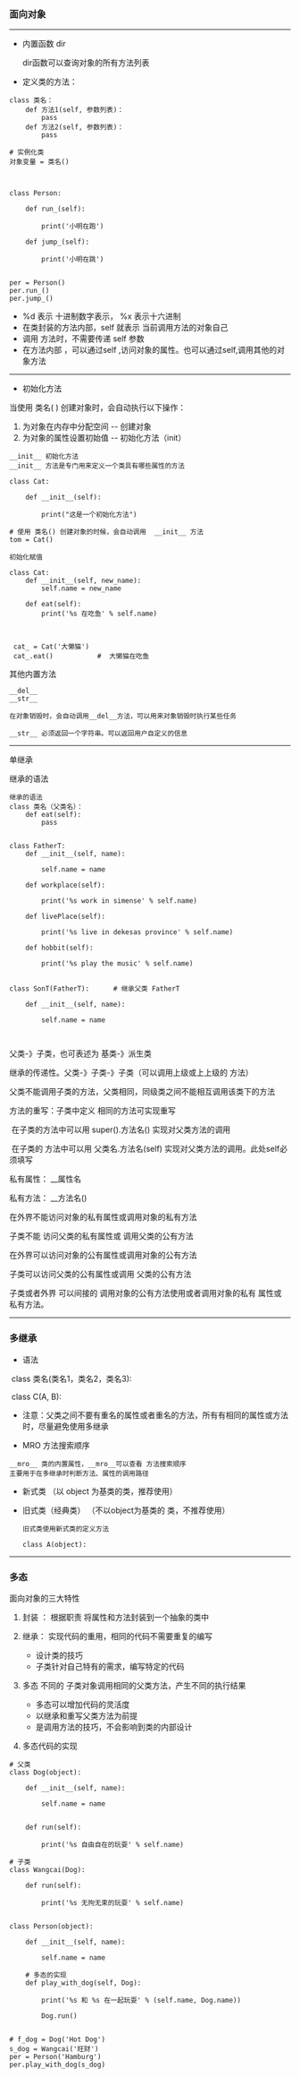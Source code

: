### 面向对象

---

* 内置函数 dir

  dir函数可以查询对象的所有方法列表


* 定义类的方法：

```
class 类名：
	def 方法1(self, 参数列表)：
		pass
    def 方法2(self, 参数列表)：
    	pass
    	
# 实例化类
对象变量 = 类名() 

        
        
class Person:

    def run_(self):

        print('小明在跑')

    def jump_(self):

        print('小明在跳')


per = Person()
per.run_()
per.jump_()         
```



* %d 表示 十进制数字表示， %x 表示十六进制
* 在类封装的方法内部，self 就表示 当前调用方法的对象自己
* 调用 方法时，不需要传递 self 参数
* 在方法内部 ，可以通过self ,访问对象的属性。也可以通过self,调用其他的对象方法

----

* 初始化方法  

当使用 类名( ) 创建对象时，会自动执行以下操作：

1. 为对象在内存中分配空间 -- 创建对象
2. 为对象的属性设置初始值 -- 初始化方法（init）

```
__init__ 初始化方法
__init__ 方法是专门用来定义一个类具有哪些属性的方法

class Cat:

	def __init__(self):
	
		print("这是一个初始化方法")
		
# 使用 类名() 创建对象的时候，会自动调用  __init__ 方法		
tom = Cat()        
```



```
初始化赋值

class Cat:
	def __init__(self, new_name):
		self.name = new_name
		
    def eat(self):
    	print('%s 在吃鱼' % self.name)
    	
 
 
 cat_ = Cat('大懒猫')
 cat_.eat()           #  大懒猫在吃鱼
```



其他内置方法

```
__del__
__str__

在对象销毁时，会自动调用__del__方法，可以用来对象销毁时执行某些任务

__str__ 必须返回一个字符串。可以返回用户自定义的信息
```



---



单继承

继承的语法

```
继承的语法
class 类名（父类名）：
	def eat(self):
		pass
		
		
class FatherT:
    def __init__(self, name):

        self.name = name

    def workplace(self):

        print('%s work in simense' % self.name)

    def livePlace(self):

        print('%s live in dekesas province' % self.name)

    def hobbit(self):

        print('%s play the music' % self.name)


class SonT(FatherT):      # 继承父类 FatherT

    def __init__(self, name):

        self.name = name

        
```



父类-》子类，也可表述为   基类-》派生类

继承的传递性。父类-》子类-》子类（可以调用上级或上上级的 方法）

​			父类不能调用子类的方法，父类相同，同级类之间不能相互调用该类下的方法

方法的重写：子类中定义 相同的方法可实现重写

​		     在子类的方法中可以用    super().方法名()	 实现对父类方法的调用

​		      在子类的 方法中可以用   父类名.方法名(self)  实现对父类方法的调用。此处self必须填写

私有属性：  __属性名

私有方法： __方法名()

在外界不能访问对象的私有属性或调用对象的私有方法

子类不能 访问父类的私有属性或 调用父类的公有方法 

在外界可以访问对象的公有属性或调用对象的公有方法

子类可以访问父类的公有属性或调用 父类的公有方法

子类或者外界 可以间接的 调用对象的公有方法使用或者调用对象的私有 属性或 私有方法。



---



### 多继承

* 语法

​        class 类名(类名1，类名2，类名3):

​        class C(A, B):

* 注意：父类之间不要有重名的属性或者重名的方法，所有有相同的属性或方法时，尽量避免使用多继承

* MRO 方法搜索顺序

```
__mro__ 类的内置属性，__mro__可以查看 方法搜索顺序
主要用于在多继承时判断方法、属性的调用路径
```



* 新式类 （以 object 为基类的类，推荐使用）

* 旧式类（经典类） （不以object为基类的 类，不推荐使用）

  ```
  旧式类使用新式类的定义方法
  
  class A(object):
  ```



----



### 多态

面向对象的三大特性

1. 封装 ： 根据职责 将属性和方法封装到一个抽象的类中
2. 继承： 实现代码的重用，相同的代码不需要重复的编写
   * 设计类的技巧
   * 子类针对自己特有的需求，编写特定的代码

3. 多态 不同的 子类对象调用相同的父类方法，产生不同的执行结果
   * 多态可以增加代码的灵活度
   * 以继承和重写父类方法为前提
   * 是调用方法的技巧，不会影响到类的内部设计

4. 多态代码的实现

```
# 父类
class Dog(object):

    def __init__(self, name):

        self.name = name


    def run(self):

        print('%s 自由自在的玩耍' % self.name)

# 子类
class Wangcai(Dog):

    def run(self):

        print('%s 无拘无束的玩耍' % self.name)


class Person(object):

    def __init__(self, name):

        self.name = name

	# 多态的实现
    def play_with_dog(self, Dog):

        print('%s 和 %s 在一起玩耍' % (self.name, Dog.name))

        Dog.run()


# f_dog = Dog('Hot Dog')
s_dog = Wangcai('旺财')
per = Person('Hamburg')
per.play_with_dog(s_dog)
```





